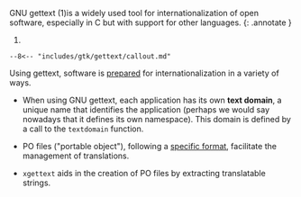 GNU gettext (1)is a widely used tool for internationalization of open software, especially in C but with support for other languages.
{: .annotate }

1.  

    --8<-- "includes/gtk/gettext/callout.md"

Using gettext, software is [prepared](https://www.gnu.org/software/gettext/manual/html_node/Sources.html) for internationalization in a variety of ways.

-   When using GNU gettext, each application has its own **text domain**, a unique name that identifies the application (perhaps we would say nowadays that it defines its own namespace).
    This domain is defined by a call to the `textdomain` function.

-   PO files ("portable object"), following a [specific format](https://www.gnu.org/software/gettext/manual/html_node/PO-Files.html), facilitate the management of translations.

-   `xgettext` aids in the creation of PO files by extracting translatable strings.


